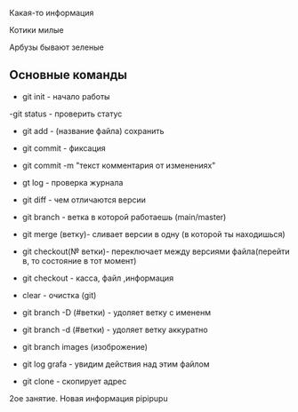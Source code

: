 Какая-то информация

Котики милые

Арбузы бывают зеленые

## Основные команды ##

- git init - начало работы 

-git status - проверить статус

- git add - (название файла) сохранить

- git commit - фиксация 

- git commit -m "текст комментария от изменениях"

- gt log - проверка журнала

- git diff - чем отличаются  версии

- git branch - ветка в которой работаешь (main/master)

- git merge (ветку)- сливает версии в одну (в которой ты находишься) 

- git checkout(№ ветки)- переключает между версиями  файла(перейти в, то состояние  в тот момент)

- git checkout - касса, файл ,информация

- clear - очистка (git)

- git branch -D (#ветки) - удоляет ветку с имененм
- git branch -d (#ветки) -  удоляет  ветку аккуратно
- git branch images (изоброжение)

- git log grafa - увидим  действия над этим файлом

- git clone - скопирует  адрес

 2ое занятие. Новая информация pipipupu